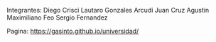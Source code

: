 Integrantes:
Diego Crisci 
Lautaro Gonzales
Arcudi Juan Cruz
Agustin Maximiliano Feo
Sergio Fernandez


Pagina: https://gasinto.github.io/universidad/
